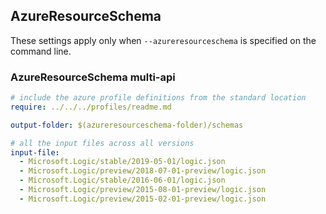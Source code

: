 ## AzureResourceSchema

These settings apply only when `--azureresourceschema` is specified on the command line.

### AzureResourceSchema multi-api

``` yaml $(azureresourceschema) && $(multiapi)
# include the azure profile definitions from the standard location
require: ../../../profiles/readme.md

output-folder: $(azureresourceschema-folder)/schemas

# all the input files across all versions
input-file:
  - Microsoft.Logic/stable/2019-05-01/logic.json
  - Microsoft.Logic/preview/2018-07-01-preview/logic.json
  - Microsoft.Logic/stable/2016-06-01/logic.json
  - Microsoft.Logic/preview/2015-08-01-preview/logic.json
  - Microsoft.Logic/preview/2015-02-01-preview/logic.json

```